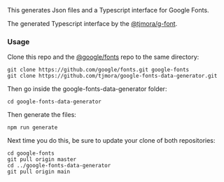 This generates Json files and a Typescript interface for Google Fonts.

The generated Typescript interface by the [@tjmora/g-font](https://github.com/tjmora/g-font).


### Usage

Clone this repo and the [@google/fonts](https://github.com/google/fonts) repo to the same 
directory:

```
git clone https://github.com/google/fonts.git google-fonts
git clone https://github.com/tjmora/google-fonts-data-generator.git
```

Then go inside the google-fonts-data-generator folder:

```
cd google-fonts-data-generator
```

Then generate the files:

```
npm run generate
```

Next time you do this, be sure to update your clone of both repositories:

```
cd google-fonts
git pull origin master
cd ../google-fonts-data-generator
git pull origin main
```
